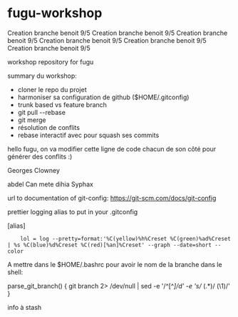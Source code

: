 # fugu-workshop

Creation branche benoit 9/5
Creation branche benoit 9/5
Creation branche benoit 9/5
Creation branche benoit 9/5
Creation branche benoit 9/5
Creation branche benoit 9/5

workshop repository for fugu


summary du workshop:

- cloner le repo du projet
- harmoniser sa configuration de github ($HOME/.gitconfig)
- trunk based vs feature branch
- git pull --rebase 
- git merge
- résolution de conflits
- rebase interactif avec pour squash ses commits




hello fugu, on va modifier cette ligne de code chacun de son côté pour générer des conflits :)


Georges Clowney

abdel
Can
mete
dihia
Syphax

url to documentation of git-config: 
https://git-scm.com/docs/git-config

prettier logging alias to put in your .gitconfig

[alias]

        lol = log --pretty=format:'%C(yellow)%h%Creset %C(green)%ad%Creset | %s %C(blue)%d%Creset %C(red)[%an]%Creset' --graph --date=short --color

A mettre dans le $HOME/.bashrc pour avoir le nom de la branche dans le shell:

parse_git_branch() {
     git branch 2> /dev/null | sed -e '/^[^*]/d' -e 's/* \(.*\)/ (\1)/'
}

info à stash
